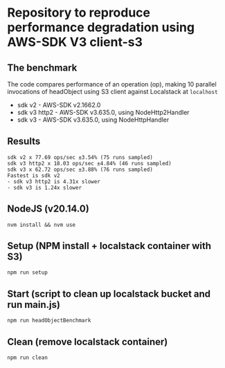 # Repository to reproduce performance degradation using AWS-SDK V3 client-s3

## The benchmark
The code compares performance of an operation (op), making 10 parallel invocations of headObject using S3 client against Localstack at `localhost`
* sdk v2 - AWS-SDK v2.1662.0
* sdk v3 http2 - AWS-SDK v3.635.0, using NodeHttp2Handler
* sdk v3 - AWS-SDK v3.635.0, using NodeHttpHandler

## Results
```
sdk v2 x 77.69 ops/sec ±3.54% (75 runs sampled)
sdk v3 http2 x 18.03 ops/sec ±4.84% (46 runs sampled)
sdk v3 x 62.72 ops/sec ±3.88% (76 runs sampled)
Fastest is sdk v2
- sdk v3 http2 is 4.31x slower
- sdk v3 is 1.24x slower
```

## NodeJS (v20.14.0)
```shell
nvm install && nvm use
```

## Setup (NPM install + localstack container with S3)
```shell
npm run setup
```

## Start (script to clean up localstack bucket and run main.js)
```shell
npm run headObjectBenchmark
```

## Clean (remove localstack container)
```shell
npm run clean
```